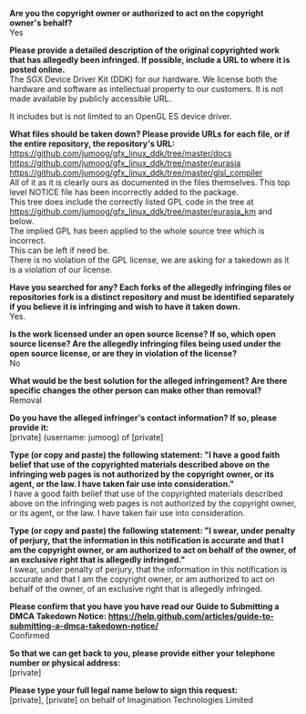 **Are you the copyright owner or authorized to act on the copyright owner's behalf?**   
Yes

**Please provide a detailed description of the original copyrighted work that has allegedly been infringed. If possible, include a URL to where it is posted online.**  
The SGX Device Driver Kit (DDK) for our hardware. We license both the hardware and software as intellectual property to our customers. It is not made available by publicly accessible URL.

It includes but is not limited to an OpenGL ES device driver.  

**What files should be taken down? Please provide URLs for each file, or if the entire repository, the repository's URL:**  
https://github.com/jumoog/gfx_linux_ddk/tree/master/docs  
https://github.com/jumoog/gfx_linux_ddk/tree/master/eurasia  
https://github.com/jumoog/gfx_linux_ddk/tree/master/glsl_compiler  
All of it as it is clearly ours as documented in the files themselves. This top level NOTICE file has been incorrectly added to the package.  
This tree does include the correctly listed GPL code in the tree at https://github.com/jumoog/gfx_linux_ddk/tree/master/eurasia_km and below.  
The implied GPL has been applied to the whole source tree which is incorrect.  
This can be left if need be.  
There is no violation of the GPL license, we are asking for a takedown as it is a violation of our license.  

**Have you searched for any? Each forks of the allegedly infringing files or repositories fork is a distinct repository and must be identified separately if you believe it is infringing and wish to have it taken down.**   
Yes.

**Is the work licensed under an open source license? If so, which open source license? Are the allegedly infringing files being used under the open source license, or are they in violation of the license?**  
No

**What would be the best solution for the alleged infringement? Are there specific changes the other person can make other than removal?**  
Removal 

**Do you have the alleged infringer's contact information? If so, please provide it:**  
[private] (username: jumoog) of [private]

**Type (or copy and paste) the following statement: "I have a good faith belief that use of the copyrighted materials described above on the infringing web pages is not authorized by the copyright owner, or its agent, or the law. I have taken fair use into consideration."**  
I have a good faith belief that use of the copyrighted materials described above on the infringing web pages is not authorized by the copyright owner, or its agent, or the law. I have taken fair use into consideration.

**Type (or copy and paste) the following statement: "I swear, under penalty of perjury, that the information in this notification is accurate and that I am the copyright owner, or am authorized to act on behalf of the owner, of an exclusive right that is allegedly infringed."**  
I swear, under penalty of perjury, that the information in this notification is accurate and that I am the copyright owner, or am authorized to act on behalf of the owner, of an exclusive right that is allegedly infringed.

**Please confirm that you have you have read our Guide to Submitting a DMCA Takedown Notice: https://help.github.com/articles/guide-to-submitting-a-dmca-takedown-notice/**  
Confirmed

**So that we can get back to you, please provide either your telephone number or physical address:**  
[private]  

**Please type your full legal name below to sign this request:**  
[private], [private] on behalf of Imagination Technologies Limited
